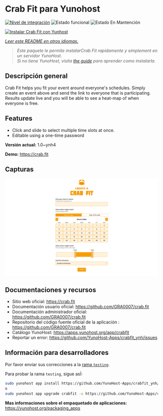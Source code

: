 <!--
Este archivo README esta generado automaticamente<https://github.com/YunoHost/apps/tree/master/tools/readme_generator>
No se debe editar a mano.
-->

# Crab Fit para Yunohost

[![Nivel de integración](https://dash.yunohost.org/integration/crabfit.svg)](https://ci-apps.yunohost.org/ci/apps/crabfit/) ![Estado funcional](https://ci-apps.yunohost.org/ci/badges/crabfit.status.svg) ![Estado En Mantención](https://ci-apps.yunohost.org/ci/badges/crabfit.maintain.svg)

[![Instalar Crab Fit con Yunhost](https://install-app.yunohost.org/install-with-yunohost.svg)](https://install-app.yunohost.org/?app=crabfit)

*[Leer este README en otros idiomas.](./ALL_README.md)*

> *Este paquete le permite instalarCrab Fit rapidamente y simplement en un servidor YunoHost.*  
> *Si no tiene YunoHost, visita [the guide](https://yunohost.org/install) para aprender como instalarla.*

## Descripción general

Crab Fit helps you fit your event around everyone's schedules.
Simply create an event above and send the link to everyone that is participating.
Results update live and you will be able to see a heat-map of when everyone is free.

## Features

- Click and slide to select multiple time slots at once.
- Editable using a one-time password


**Versión actual:** 1.0~ynh4

**Demo:** <https://crab.fit>

## Capturas

![Captura de Crab Fit](./doc/screenshots/main.png)

## Documentaciones y recursos

- Sitio web oficial: <https://crab.fit>
- Documentación usuario oficial: <https://github.com/GRA0007/crab.fit>
- Documentación administrador oficial: <https://github.com/GRA0007/crab.fit>
- Repositorio del código fuente oficial de la aplicación : <https://github.com/GRA0007/crab.fit>
- Catálogo YunoHost: <https://apps.yunohost.org/app/crabfit>
- Reportar un error: <https://github.com/YunoHost-Apps/crabfit_ynh/issues>

## Información para desarrolladores

Por favor enviar sus correcciones a la [rama `testing`](https://github.com/YunoHost-Apps/crabfit_ynh/tree/testing).

Para probar la rama `testing`, sigue asÍ:

```bash
sudo yunohost app install https://github.com/YunoHost-Apps/crabfit_ynh/tree/testing --debug
o
sudo yunohost app upgrade crabfit -u https://github.com/YunoHost-Apps/crabfit_ynh/tree/testing --debug
```

**Mas informaciones sobre el empaquetado de aplicaciones:** <https://yunohost.org/packaging_apps>
